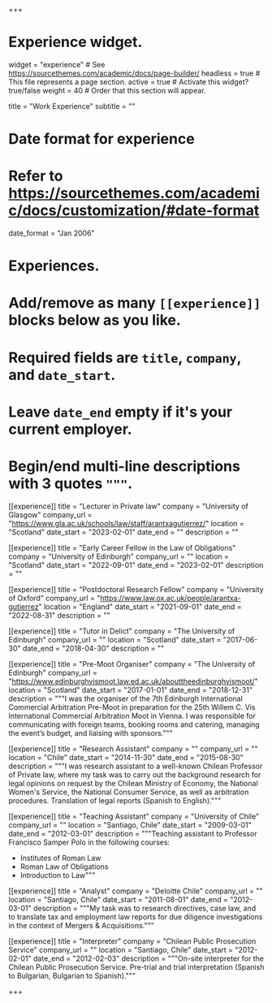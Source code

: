+++
# Experience widget.
widget = "experience"  # See https://sourcethemes.com/academic/docs/page-builder/
headless = true  # This file represents a page section.
active = true  # Activate this widget? true/false
weight = 40  # Order that this section will appear.

title = "Work Experience"
subtitle = ""

# Date format for experience
#   Refer to https://sourcethemes.com/academic/docs/customization/#date-format
date_format = "Jan 2006"

# Experiences.
#   Add/remove as many `[[experience]]` blocks below as you like.
#   Required fields are `title`, `company`, and `date_start`.
#   Leave `date_end` empty if it's your current employer.
#   Begin/end multi-line descriptions with 3 quotes `"""`.
[[experience]]
  title = "Lecturer in Private law"
  company = "University of Glasgow"
  company_url = "https://www.gla.ac.uk/schools/law/staff/arantxagutierrez/"
  location = "Scotland"
  date_start = "2023-02-01"
  date_end = ""
  description = ""
  
[[experience]]
  title = "Early Career Fellow in the Law of Obligations"
  company = "University of Edinburgh"
  company_url = ""
  location = "Scotland"
  date_start = "2022-09-01"
  date_end = "2023-02-01"
  description = ""
  
[[experience]]
  title = "Postdoctoral Research Fellow"
  company = "University of Oxford"
  company_url = "https://www.law.ox.ac.uk/people/arantxa-gutierrez"
  location = "England"
  date_start = "2021-09-01"
  date_end = "2022-08-31"
  description = ""

[[experience]]
  title = "Tutor in Delict"
  company = "The University of Edinburgh"
  company_url = ""
  location = "Scotland"
  date_start = "2017-06-30"
  date_end = "2018-04-30"
  description = ""

[[experience]]
  title = "Pre-Moot Organiser"
  company = "The University of Edinburgh"
  company_url = "https://www.edinburghvismoot.law.ed.ac.uk/abouttheedinburghvismoot/"
  location = "Scotland"
  date_start = "2017-01-01"
  date_end = "2018-12-31"
  description = """I was the organiser of the 7th Edinburgh International Commercial Arbitration Pre-Moot in preparation for the 25th Willem C. Vis International Commercial Arbitration Moot in Vienna. I was responsible for communicating with foreign teams, booking rooms and catering, managing the event’s budget, and liaising with sponsors."""

[[experience]]
  title = "Research Assistant"
  company = ""
  company_url = ""
  location = "Chile"
  date_start = "2014-11-30"
  date_end = "2015-08-30"
  description = """I was research assistant to a well-known Chilean Professor of Private law, where my task was to carry out the background research for legal opinions on request by the Chilean Ministry of Economy, the National Women's Service, the National Consumer Service, as well as arbitration procedures. Translation of legal reports (Spanish to English)."""
  
[[experience]]
  title = "Teaching Assistant"
  company = "University of Chile"
  company_url = ""
  location = "Santiago, Chile"
  date_start = "2009-03-01"
  date_end = "2012-03-01"
  description = """Teaching assistant to Professor Francisco Samper Polo in the following courses:
* Institutes of Roman Law
* Roman Law of Obligations
* Introduction to Law"""

[[experience]]
  title = "Analyst"
  company = "Deloitte Chile"
  company_url = ""
  location = "Santiago, Chile"
  date_start = "2011-08-01"
  date_end = "2012-03-01"
  description = """My task was to research directives, case law, and to translate tax and employment law reports for due diligence investigations in the context of Mergers & Acquisitions."""
  
[[experience]]
  title = "Interpreter"
  company = "Chilean Public Prosecution Service"
  company_url = ""
  location = "Santiago, Chile"
  date_start = "2012-02-01"
  date_end = "2012-02-03"
  description = """On-site interpreter for the Chilean Public Prosecution Service. Pre-trial and trial interpretation (Spanish to Bulgarian, Bulgarian to Spanish)."""
  
+++
